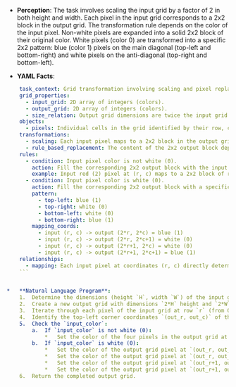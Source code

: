*   **Perception**: The task involves scaling the input grid by a factor of 2 in both height and width. Each pixel in the input grid corresponds to a 2x2 block in the output grid. The transformation rule depends on the color of the input pixel. Non-white pixels are expanded into a solid 2x2 block of their original color. White pixels (color 0) are transformed into a specific 2x2 pattern: blue (color 1) pixels on the main diagonal (top-left and bottom-right) and white pixels on the anti-diagonal (top-right and bottom-left).

*   **YAML Facts**:
    
```yaml
    task_context: Grid transformation involving scaling and pixel replacement based on color.
    grid_properties:
      - input_grid: 2D array of integers (colors).
      - output_grid: 2D array of integers (colors).
      - size_relation: Output grid dimensions are twice the input grid dimensions (height*2, width*2).
    objects:
      - pixels: Individual cells in the grid identified by their row, column, and color value.
    transformations:
      - scaling: Each input pixel maps to a 2x2 block in the output grid.
      - rule_based_replacement: The content of the 2x2 output block depends on the input pixel's color.
    rules:
      - condition: Input pixel color is not white (0).
        action: Fill the corresponding 2x2 output block with the input pixel's color.
        example: Input red (2) pixel at (r, c) maps to a 2x2 block of red (2) at (2*r, 2*c).
      - condition: Input pixel color is white (0).
        action: Fill the corresponding 2x2 output block with a specific pattern.
        pattern:
          - top-left: blue (1)
          - top-right: white (0)
          - bottom-left: white (0)
          - bottom-right: blue (1)
        mapping_coords:
          - input (r, c) -> output (2*r, 2*c) = blue (1)
          - input (r, c) -> output (2*r, 2*c+1) = white (0)
          - input (r, c) -> output (2*r+1, 2*c) = white (0)
          - input (r, c) -> output (2*r+1, 2*c+1) = blue (1)
    relationships:
      - mapping: Each input pixel at coordinates (r, c) directly determines the content of the 2x2 output block starting at coordinates (2*r, 2*c).
    ```


*   **Natural Language Program**:
    1.  Determine the dimensions (height `H`, width `W`) of the input grid.
    2.  Create a new output grid with dimensions `2*H` height and `2*W` width, initially filled with a default color (e.g., white/0).
    3.  Iterate through each pixel of the input grid at row `r` (from 0 to `H-1`) and column `c` (from 0 to `W-1`). Let the color of the input pixel be `input_color`.
    4.  Identify the top-left corner coordinates `(out_r, out_c)` of the corresponding 2x2 block in the output grid, where `out_r = 2 * r` and `out_c = 2 * c`.
    5.  Check the `input_color`:
        a.  If `input_color` is not white (0):
            *   Set the color of the four pixels in the output grid at `(out_r, out_c)`, `(out_r, out_c+1)`, `(out_r+1, out_c)`, and `(out_r+1, out_c+1)` to `input_color`.
        b.  If `input_color` is white (0):
            *   Set the color of the output grid pixel at `(out_r, out_c)` to blue (1).
            *   Set the color of the output grid pixel at `(out_r, out_c+1)` to white (0).
            *   Set the color of the output grid pixel at `(out_r+1, out_c)` to white (0).
            *   Set the color of the output grid pixel at `(out_r+1, out_c+1)` to blue (1).
    6.  Return the completed output grid.